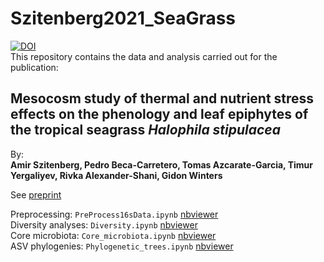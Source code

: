 # Szitenberg2021_SeaGrass  
  
[![DOI](https://zenodo.org/badge/TBD.svg)](https://zenodo.org/badge/latestdoi/TBD)  
This repository contains the data and analysis carried out for the publication:  
## Mesocosm study of thermal and nutrient stress effects on the phenology and leaf epiphytes of the tropical seagrass *Halophila stipulacea*  
  
By:  
**Amir Szitenberg, Pedro Beca-Carretero, Tomas Azcarate-Garcia, Timur Yergaliyev, Rivka Alexander-Shani, Gidon Winters**

See [preprint](https://biorxiv.org/cgi/content/short/TBD)  
  
Preprocessing: `PreProcess16sData.ipynb` [nbviewer](https://nbviewer.jupyter.org/github/DSASC/Szitenberg2021_SeaGrass/blob/main/PreProcess16sData.ipynb)  
Diversity analyses: `Diversity.ipynb` [nbviewer](https://nbviewer.jupyter.org/github/DSASC/Szitenberg2021_SeaGrass/blob/main/Diversity.ipynb)   
Core microbiota: `Core_microbiota.ipynb` [nbviewer](https://nbviewer.jupyter.org/github/DSASC/Szitenberg2021_SeaGrass/blob/main/Core_microbiota.ipynb)    
ASV phylogenies: `Phylogenetic_trees.ipynb` [nbviewer](https://nbviewer.jupyter.org/github/DSASC/Szitenberg2021_SeaGrass/blob/main/Phylogenetic_trees.ipynb)

